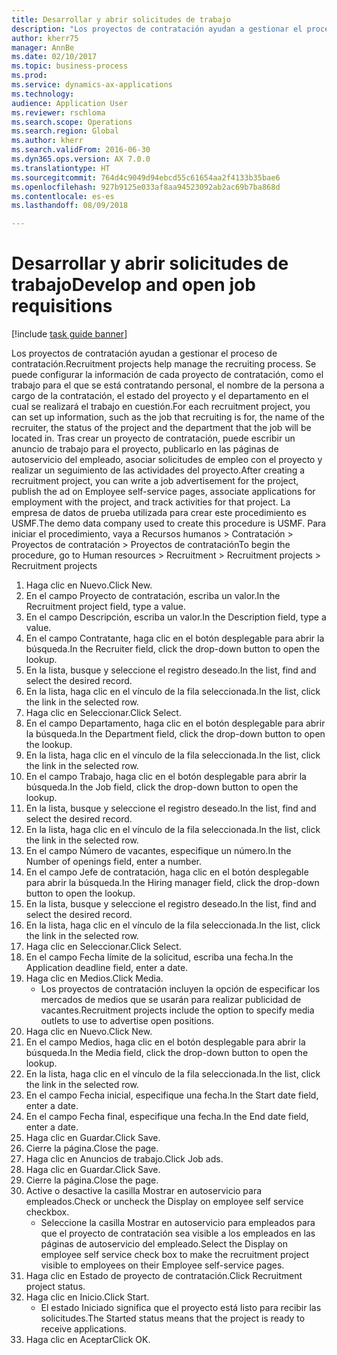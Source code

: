 ```yaml
--- 
title: Desarrollar y abrir solicitudes de trabajo
description: "Los proyectos de contratación ayudan a gestionar el proceso de contratación."
author: kherr75
manager: AnnBe
ms.date: 02/10/2017
ms.topic: business-process
ms.prod: 
ms.service: dynamics-ax-applications
ms.technology: 
audience: Application User
ms.reviewer: rschloma
ms.search.scope: Operations
ms.search.region: Global
ms.author: kherr
ms.search.validFrom: 2016-06-30
ms.dyn365.ops.version: AX 7.0.0
ms.translationtype: HT
ms.sourcegitcommit: 764d4c9049d94ebcd55c61654aa2f4133b35bae6
ms.openlocfilehash: 927b9125e033af8aa94523092ab2ac69b7ba868d
ms.contentlocale: es-es
ms.lasthandoff: 08/09/2018

---
```

# <a name="develop-and-open-job-requisitions"></a><span data-ttu-id="beca2-103">Desarrollar y abrir solicitudes de trabajo</span><span class="sxs-lookup"><span data-stu-id="beca2-103">Develop and open job requisitions</span></span>

[!include [task guide banner](../../includes/task-guide-banner.md)]

<span data-ttu-id="beca2-104">Los proyectos de contratación ayudan a gestionar el proceso de contratación.</span><span class="sxs-lookup"><span data-stu-id="beca2-104">Recruitment projects help manage the recruiting process.</span></span> <span data-ttu-id="beca2-105">Se puede configurar la información de cada proyecto de contratación, como el trabajo para el que se está contratando personal, el nombre de la persona a cargo de la contratación, el estado del proyecto y el departamento en el cual se realizará el trabajo en cuestión.</span><span class="sxs-lookup"><span data-stu-id="beca2-105">For each recruitment project, you can set up information, such as the job that recruiting is for, the name of the recruiter, the status of the project and the department that the job will be located in.</span></span> <span data-ttu-id="beca2-106">Tras crear un proyecto de contratación, puede escribir un anuncio de trabajo para el proyecto, publicarlo en las páginas de autoservicio del empleado, asociar solicitudes de empleo con el proyecto y realizar un seguimiento de las actividades del proyecto.</span><span class="sxs-lookup"><span data-stu-id="beca2-106">After creating a recruitment project, you can write a job advertisement for the project, publish the ad on Employee self-service pages, associate applications for employment with the project, and track activities for that project.</span></span> <span data-ttu-id="beca2-107">La empresa de datos de prueba utilizada para crear este procedimiento es USMF.</span><span class="sxs-lookup"><span data-stu-id="beca2-107">The demo data company used to create this procedure is USMF.</span></span> <span data-ttu-id="beca2-108">Para iniciar el procedimiento, vaya a Recursos humanos > Contratación > Proyectos de contratación > Proyectos de contratación</span><span class="sxs-lookup"><span data-stu-id="beca2-108">To begin the procedure, go to Human resources > Recruitment > Recruitment projects > Recruitment projects</span></span>

1. <span data-ttu-id="beca2-109">Haga clic en Nuevo.</span><span class="sxs-lookup"><span data-stu-id="beca2-109">Click New.</span></span>
2. <span data-ttu-id="beca2-110">En el campo Proyecto de contratación, escriba un valor.</span><span class="sxs-lookup"><span data-stu-id="beca2-110">In the Recruitment project field, type a value.</span></span>
3. <span data-ttu-id="beca2-111">En el campo Descripción, escriba un valor.</span><span class="sxs-lookup"><span data-stu-id="beca2-111">In the Description field, type a value.</span></span>
4. <span data-ttu-id="beca2-112">En el campo Contratante, haga clic en el botón desplegable para abrir la búsqueda.</span><span class="sxs-lookup"><span data-stu-id="beca2-112">In the Recruiter field, click the drop-down button to open the lookup.</span></span>
5. <span data-ttu-id="beca2-113">En la lista, busque y seleccione el registro deseado.</span><span class="sxs-lookup"><span data-stu-id="beca2-113">In the list, find and select the desired record.</span></span>
6. <span data-ttu-id="beca2-114">En la lista, haga clic en el vínculo de la fila seleccionada.</span><span class="sxs-lookup"><span data-stu-id="beca2-114">In the list, click the link in the selected row.</span></span>
7. <span data-ttu-id="beca2-115">Haga clic en Seleccionar.</span><span class="sxs-lookup"><span data-stu-id="beca2-115">Click Select.</span></span>
8. <span data-ttu-id="beca2-116">En el campo Departamento, haga clic en el botón desplegable para abrir la búsqueda.</span><span class="sxs-lookup"><span data-stu-id="beca2-116">In the Department field, click the drop-down button to open the lookup.</span></span>
9. <span data-ttu-id="beca2-117">En la lista, haga clic en el vínculo de la fila seleccionada.</span><span class="sxs-lookup"><span data-stu-id="beca2-117">In the list, click the link in the selected row.</span></span>
10. <span data-ttu-id="beca2-118">En el campo Trabajo, haga clic en el botón desplegable para abrir la búsqueda.</span><span class="sxs-lookup"><span data-stu-id="beca2-118">In the Job field, click the drop-down button to open the lookup.</span></span>
11. <span data-ttu-id="beca2-119">En la lista, busque y seleccione el registro deseado.</span><span class="sxs-lookup"><span data-stu-id="beca2-119">In the list, find and select the desired record.</span></span>
12. <span data-ttu-id="beca2-120">En la lista, haga clic en el vínculo de la fila seleccionada.</span><span class="sxs-lookup"><span data-stu-id="beca2-120">In the list, click the link in the selected row.</span></span>
13. <span data-ttu-id="beca2-121">En el campo Número de vacantes, especifique un número.</span><span class="sxs-lookup"><span data-stu-id="beca2-121">In the Number of openings field, enter a number.</span></span>
14. <span data-ttu-id="beca2-122">En el campo Jefe de contratación, haga clic en el botón desplegable para abrir la búsqueda.</span><span class="sxs-lookup"><span data-stu-id="beca2-122">In the Hiring manager field, click the drop-down button to open the lookup.</span></span>
15. <span data-ttu-id="beca2-123">En la lista, busque y seleccione el registro deseado.</span><span class="sxs-lookup"><span data-stu-id="beca2-123">In the list, find and select the desired record.</span></span>
16. <span data-ttu-id="beca2-124">En la lista, haga clic en el vínculo de la fila seleccionada.</span><span class="sxs-lookup"><span data-stu-id="beca2-124">In the list, click the link in the selected row.</span></span>
17. <span data-ttu-id="beca2-125">Haga clic en Seleccionar.</span><span class="sxs-lookup"><span data-stu-id="beca2-125">Click Select.</span></span>
18. <span data-ttu-id="beca2-126">En el campo Fecha límite de la solicitud, escriba una fecha.</span><span class="sxs-lookup"><span data-stu-id="beca2-126">In the Application deadline field, enter a date.</span></span>
19. <span data-ttu-id="beca2-127">Haga clic en Medios.</span><span class="sxs-lookup"><span data-stu-id="beca2-127">Click Media.</span></span>
    * <span data-ttu-id="beca2-128">Los proyectos de contratación incluyen la opción de especificar los mercados de medios que se usarán para realizar publicidad de vacantes.</span><span class="sxs-lookup"><span data-stu-id="beca2-128">Recruitment projects include the option to specify media outlets to use to advertise open positions.</span></span>  
20. <span data-ttu-id="beca2-129">Haga clic en Nuevo.</span><span class="sxs-lookup"><span data-stu-id="beca2-129">Click New.</span></span>
21. <span data-ttu-id="beca2-130">En el campo Medios, haga clic en el botón desplegable para abrir la búsqueda.</span><span class="sxs-lookup"><span data-stu-id="beca2-130">In the Media field, click the drop-down button to open the lookup.</span></span>
22. <span data-ttu-id="beca2-131">En la lista, haga clic en el vínculo de la fila seleccionada.</span><span class="sxs-lookup"><span data-stu-id="beca2-131">In the list, click the link in the selected row.</span></span>
23. <span data-ttu-id="beca2-132">En el campo Fecha inicial, especifique una fecha.</span><span class="sxs-lookup"><span data-stu-id="beca2-132">In the Start date field, enter a date.</span></span>
24. <span data-ttu-id="beca2-133">En el campo Fecha final, especifique una fecha.</span><span class="sxs-lookup"><span data-stu-id="beca2-133">In the End date field, enter a date.</span></span>
25. <span data-ttu-id="beca2-134">Haga clic en Guardar.</span><span class="sxs-lookup"><span data-stu-id="beca2-134">Click Save.</span></span>
26. <span data-ttu-id="beca2-135">Cierre la página.</span><span class="sxs-lookup"><span data-stu-id="beca2-135">Close the page.</span></span>
27. <span data-ttu-id="beca2-136">Haga clic en Anuncios de trabajo.</span><span class="sxs-lookup"><span data-stu-id="beca2-136">Click Job ads.</span></span>
28. <span data-ttu-id="beca2-137">Haga clic en Guardar.</span><span class="sxs-lookup"><span data-stu-id="beca2-137">Click Save.</span></span>
29. <span data-ttu-id="beca2-138">Cierre la página.</span><span class="sxs-lookup"><span data-stu-id="beca2-138">Close the page.</span></span>
30. <span data-ttu-id="beca2-139">Active o desactive la casilla Mostrar en autoservicio para empleados.</span><span class="sxs-lookup"><span data-stu-id="beca2-139">Check or uncheck the Display on employee self service checkbox.</span></span>
    * <span data-ttu-id="beca2-140">Seleccione la casilla Mostrar en autoservicio para empleados para que el proyecto de contratación sea visible a los empleados en las páginas de autoservicio del empleado.</span><span class="sxs-lookup"><span data-stu-id="beca2-140">Select the Display on employee self service check box to make the recruitment project visible to employees on their Employee self-service pages.</span></span>  
31. <span data-ttu-id="beca2-141">Haga clic en Estado de proyecto de contratación.</span><span class="sxs-lookup"><span data-stu-id="beca2-141">Click Recruitment project status.</span></span>
32. <span data-ttu-id="beca2-142">Haga clic en Inicio.</span><span class="sxs-lookup"><span data-stu-id="beca2-142">Click Start.</span></span>
    * <span data-ttu-id="beca2-143">El estado Iniciado significa que el proyecto está listo para recibir las solicitudes.</span><span class="sxs-lookup"><span data-stu-id="beca2-143">The Started status means that the project is ready to receive applications.</span></span>  
33. <span data-ttu-id="beca2-144">Haga clic en Aceptar</span><span class="sxs-lookup"><span data-stu-id="beca2-144">Click OK.</span></span>


